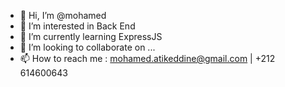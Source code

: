 - 👋 Hi, I’m @mohamed
- 👀 I’m interested in Back End
- 🌱 I’m currently learning ExpressJS
- 💞️ I’m looking to collaborate on ...
- 📫 How to reach me : mohamed.atikeddine@gmail.com | +212 614600643

<!---
medatik/medatik is a ✨ special ✨ repository because its `README.md` (this file) appears on your GitHub profile.
You can click the Preview link to take a look at your changes.
--->
